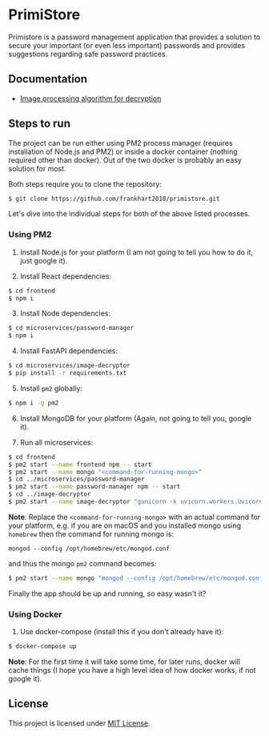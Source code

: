 # PrimiStore

Primistore is a password management application that provides a solution to secure your important (or even less important) passwords and provides suggestions regarding safe password practices.

## Documentation

- [Image processing algorithm for decryption](https://github.com/frankhart2018/primistore/wiki/Image-processing-algorithm-for-decryption)

## Steps to run

The project can be run either using PM2 process manager (requires installation of Node.js and PM2) or inside a docker container (nothing required other than docker). Out of the two docker is probably an easy solution for most.

Both steps require you to clone the repository:

```bash
$ git clone https://github.com/frankhart2018/primistore.git
```

Let's dive into the individual steps for both of the above listed processes.

### Using PM2

1. Install Node.js for your platform (I am not going to tell you how to do it, just google it).

2. Install React dependencies:

```bash
$ cd frontend
$ npm i
```

3. Install Node dependencies:

```bash
$ cd microservices/password-manager
$ npm i
```

4. Install FastAPI dependencies:

```bash
$ cd microservices/image-decryptor
$ pip install -r requirements.txt
```

5. Install `pm2` globally:

```bash
$ npm i -g pm2
```

6. Install MongoDB for your platform (Again, not going to tell you, google it).

7. Run all microservices:

```bash
$ cd frontend
$ pm2 start --name frontend npm -- start
$ pm2 start --name mongo "<command-for-running-mongo>"
$ cd ../microservices/password-manager
$ pm2 start --name password-manager npm -- start
$ cd ../image-decryptor
$ pm2 start --name image-decryptor "gunicorn -k uvicorn.workers.UvicornWorker app:app"
```

**Note**: Replace the `<command-for-running-mongo>` with an actual command for your platform, e.g. if you are on macOS and you installed mongo using `homebrew` then the command for running mongo is:

```
mongod --config /opt/homebrew/etc/mongod.conf
```

and thus the mongo `pm2` command becomes:

```bash
$ pm2 start --name mongo "mongod --config /opt/homebrew/etc/mongod.conf"
```

Finally the app should be up and running, so easy wasn't it?

### Using Docker

1. Use docker-compose (install this if you don't already have it):

```bash
$ docker-compose up
```

**Note**: For the first time it will take some time, for later runs, docker will cache things (I hope you have a high level idea of how docker works, if not google it).

## License

This project is licensed under [MIT License](https://github.com/frankhart2018/primistore/blob/master/LICENSE).
